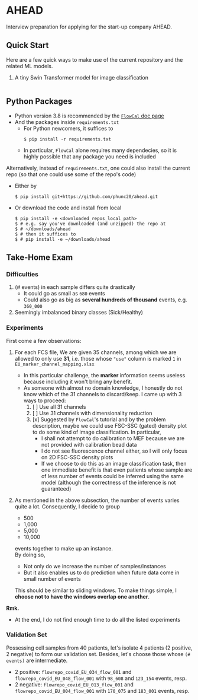 # AHEAD
Interview preparation for applying for the start-up company AHEAD.


## Quick Start
Here are a few quick ways to make use of the current repository
and the related ML models.
1. A tiny Swin Transformer model for image classification
   ```python
   ```


## Python Packages
- Python version 3.8 is recommended by the
  [`FlowCal` doc page](https://flowcal.readthedocs.io/en/latest/getting_started/install_anaconda.html)
- And the packages inside `requirements.txt`
    - For Python newcomers, it suffices to
      ```shell
      $ pip install -r requirements.txt
      ```
    - In particular, `FlowCal` alone requires many dependecies, so it is highly possible that any package you need is included

Alternatively, instead of `requirements.txt`, one could also install the current repo (so that one could use
some of the repo's code)
- Either by
  ```shell
  $ pip install git+https://github.com/phunc20/ahead.git
  ```
- Or download the code and install from local
  ```shell
  $ pip install -e <downloaded_repos_local_path>
  $ # e.g. say you've downloaded (and unzipped) the repo at
  $ # ~/downloads/ahead
  $ # then it suffices to
  $ # pip install -e ~/downloads/ahead
  ```


## Take-Home Exam
### Difficulties
1. (# events) in each sample differs quite drastically
    - It could go as small as `680` events
    - Could also go as big as **several hundreds of thousand** events, e.g. `360_000`
1. Seemingly imbalanced binary classes (Sick/Healthy)


### Experiments
First come a few observations:
1. For each FCS file, We are given 35 channels, among which we are allowed to only
   use **31**, i.e. those whose `"use"` column is marked `1`
   in `EU_marker_channel_mapping.xlsx`
    - In this particular challenge, the **marker** information seems useless
      because including it won't bring any benefit.
    - As someone with almost no domain knowledge, I honestly do not know which of
      the 31 channels to discard/keep. I came up with 3 ways to proceed:
        1. [ ] Use all 31 channels
        1. [ ] Use 31 channels with dimensionality reduction
        1. [x] Suggested by `FlowCal`'s tutorial and by the problem description,
           maybe we could use FSC-SSC (gated) density plot to do some kind of
           image classification. In particular,
            - I shall not attempt to do calibration to MEF because we are not
              provided with calibration bead data
            - I do not see fluorescence channel either, so I will only focus on
              2D FSC-SSC density plots
            - If we choose to do this as an image classification task, then
              one immediate benefit is that even patients whose sample are
              of less number of events could be inferred using the same model
              (although the correctness of the inference is not guaranteed)
1. As mentioned in the above subsection, the number of events varies quite a lot.
   Consequently, I decide to group
    - 500
    - 1,000
    - 5,000
    - 10,000
   
   events together to make up an instance.  
   By doing so,
    - Not only do we increase the number of samples/instances
    - But it also enables us to do prediction when future data come
      in small number of events
   
   This should be similar to sliding windows. To make things simple,
   I **choose not to have the windows overlap one another**.

**Rmk.**
- At the end, I do not find enough time to do all the listed experiments


### Validation Set
Possessing cell samples from 40 patients, let's isolate 4 patients
(2 positive, 2 negative) to form our validation set. Besides,
let's choose those whose `(# events)` are intermediate.
- 2 positive: `flowrepo_covid_EU_034_flow_001` and `flowrepo_covid_EU_048_flow_001`
  with `98_608` and `123_154` events, resp.
- 2 negative: `flowrepo_covid_EU_013_flow_001` and `flowrepo_covid_EU_004_flow_001`
  with `170_075` and `183_001` events, resp.
